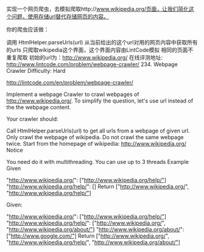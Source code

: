 实现一个网页爬虫，去模拟爬取http://www.wikipedia.org/页面，让我们简化这个问题，使用存储url替代存储网页的内容。

你的爬虫应该做：

调用 HtmlHelper.parseUrls(url) 从当前给出的这个url对用的网页内容中获取所有的urls
只爬取wikipedia这个界面，这个界面内容由LintCode模拟
相同的页面不重复爬取
初始的url为：http://www.wikipedia.org/
在线评测地址: http://www.lintcode.com/problem/webpage-crawler/
234. Webpage Crawler
Difficulty: Hard

http://lintcode.com/en/problem/webpage-crawler/

Implement a webpage Crawler to crawl webpages of http://www.wikipedia.org/. To simplify the question, let's use url instead of the the webpage content.

Your crawler should:

Call HtmlHelper.parseUrls(url) to get all urls from a webpage of given url.
Only crawl the webpage of wikipedia.
Do not crawl the same webpage twice.
Start from the homepage of wikipedia: http://www.wikipedia.org/
Notice

You need do it with multithreading.
You can use up to 3 threads
Example
Given

"http://www.wikipedia.org/": ["http://www.wikipedia.org/help/"]
"http://www.wikipedia.org/help/": []
Return ["http://www.wikipedia.org/", "http://www.wikipedia.org/help/"]

Given:

"http://www.wikipedia.org/": ["http://www.wikipedia.org/help/"]
"http://www.wikipedia.org/help/": ["http://www.wikipedia.org/", "http://www.wikipedia.org/about/"]
"http://www.wikipedia.org/about/": ["http://www.google.com/"]
Return ["http://www.wikipedia.org/", "http://www.wikipedia.org/help/", "http://www.wikipedia.org/about/"]
